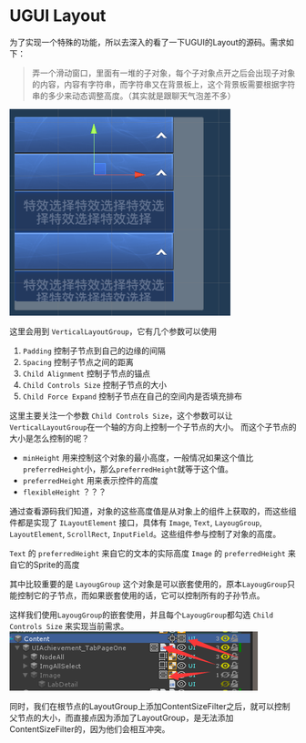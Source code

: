 # UGUI Layout

为了实现一个特殊的功能，所以去深入的看了一下UGUI的Layout的源码。需求如下：

> 弄一个滑动窗口，里面有一堆的子对象，每个子对象点开之后会出现子对象的内容，内容有字符串，而字符串又在背景板上，这个背景板需要根据字符串的多少来动态调整高度。（其实就是跟聊天气泡差不多）

![RUNOOB 图标](../img/unity_ui/ugui_layout.png)

这里会用到 `VerticalLayoutGroup`，它有几个参数可以使用
1. `Padding` 控制子节点到自己的边缘的间隔
2. `Spacing` 控制子节点之间的距离
3. `Child Alignment` 控制子节点的锚点
4. `Child Controls Size` 控制子节点的大小
5. `Child Force Expand` 控制子节点在自己的空间内是否填充排布

这里主要关注一个参数 `Child Controls Size`，这个参数可以让 `VerticalLayoutGroup`在一个轴的方向上控制一个子节点的大小。
而这个子节点的大小是怎么控制的呢？

- `minHeight` 用来控制这个对象的最小高度，一般情况如果这个值比`preferredHeight`小，那么`preferredHeight`就等于这个值。
- `preferredHeight` 用来表示控件的高度
- `flexibleHeight` ？？？


通过查看源码我们知道，对象的这些高度值是从对象上的组件上获取的，而这些组件都是实现了 `ILayoutElement` 接口，具体有
`Image`, `Text`, `LayougGroup`, `LayoutElement`, `ScrollRect`, `InputField`。这些组件参与控制了对象的高度。

`Text` 的 `preferredHeight` 来自它的文本的实际高度
`Image` 的 `preferredHeight` 来自它的Sprite的高度

其中比较重要的是 `LayougGroup` 这个对象是可以嵌套使用的，原本`LayougGroup`只能控制它的子节点，而如果嵌套使用的话，它可以控制所有的子孙节点。

这样我们使用`LayougGroup`的嵌套使用，并且每个`LayougGroup`都勾选 `Child Controls Size` 来实现当前需求。
![RUNOOB 图标](../img/unity_ui/layoutgroup_recur.png)

同时，我们在根节点的LayoutGroup上添加ContentSizeFilter之后，就可以控制父节点的大小，而直接点因为添加了LayoutGroup，是无法添加ContentSizeFilter的，因为他们会相互冲突。
